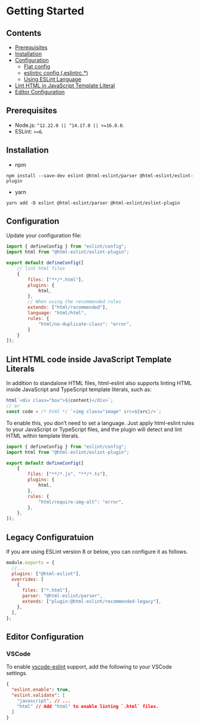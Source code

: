 # Getting Started

## Contents

- [Prerequisites](#prerequisites)
- [Installation](#installation)
- [Configuration](#configuration)
  - [Flat config](#flat-config)
  - [eslintrc config (.eslintrc.\*)](#eslintrc-config-eslintrc)
  - [Using ESLint Language](#using-eslint-language)
- [Lint HTML in JavaScript Template Literal](#lint-html-in-javascript-template-literals)
- [Editor Configuration](#editor-configuration)

## Prerequisites

- Node.js: `^12.22.0 || ^14.17.0 || >=16.0.0`.
- ESLint: `>=6`.

## Installation

- npm

```console,Terminal
npm install --save-dev eslint @html-eslint/parser @html-eslint/eslint-plugin
```

- yarn

```console,Terminal
yarn add -D eslint @html-eslint/parser @html-eslint/eslint-plugin
```

## Configuration

Update your configuration file:

```js,eslint.config.js
import { defineConfig } from "eslint/config";
import html from "@html-eslint/eslint-plugin";

export default defineConfig([
    // lint html files
    {
        files: ["**/*.html"],
        plugins: {
            html,
        },
        // When using the recommended rules
        extends: ["html/recommended"],
        language: "html/html",
        rules: {
            "html/no-duplicate-class": "error",
        }
    }
]);
```

## Lint HTML code inside JavaScript Template Literals

In addition to standalone HTML files, html-eslint also supports linting HTML inside JavaScript and TypeScript template literals, such as:

```js
html`<div class="box">${content}</div>`;
// or
const code = /* html */ `<img class="image" src=${src}/>`;
```

To enable this, you don’t need to set a language. Just apply html-eslint rules to your JavaScript or TypeScript files, and the plugin will detect and lint HTML within template literals.

```js,eslint.config.js
import { defineConfig } from "eslint/config";
import html from "@html-eslint/eslint-plugin";

export default defineConfig([
    {
        files: ["**/*.js", "**/*.ts"],
        plugins: {
            html,
        },
        rules: {
            "html/require-img-alt": "error",
        },
    },
]);
```

## Legacy Configuratuion

If you are using ESLint version 8 or below, you can configure it as follows.

```js,eslintrc.js
module.exports = {
  //...
  plugins: ["@html-eslint"],
  overrides: [
    {
      files: ["*.html"],
      parser: "@html-eslint/parser",
      extends: ["plugin:@html-eslint/recommended-legacy"],
    },
  ],
};
```

## Editor Configuration

### VSCode

To enable [vscode-eslint](https://github.com/microsoft/vscode-eslint) support, add the following to your VSCode settings.

```json,.vscode/settings.json
{
  "eslint.enable": true,
  "eslint.validate": [
    "javascript", // ...
    "html" // Add "html" to enable linting `.html` files.
  ]
}
```
